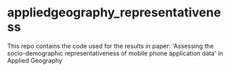 # appliedgeography_representativeness
This repo contains the code used for the results in paper: 'Assessing the socio-demographic representativeness of mobile phone application data' in Applied Geography
